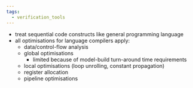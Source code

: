 ```yaml
---
tags:
  - verification_tools
---
```

- treat sequential code constructs like general programming language
- all optimisations for language compilers apply:
	- data/control-flow analysis
	- global optimisations
		- limited because of model-build turn-around time requirements
	- local optimisations (loop unrolling, constant propagation)
	- register allocation
	- pipeline optimisations